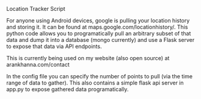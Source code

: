 Location Tracker Script

For anyone using Android devices, google is pulling your location history and storing it. It can be found at maps.google.com/locationhistory/. This python code allows you to programatically pull an arbitrary subset of that data and dump it into a database (mongo currently) and use a Flask server to expose that data via API endpoints.

This is currently being used on my website (also open source) at arankhanna.com/contact

In the config file you can specify the number of points to pull (via the time range of data to gather). This also contains a simple flask api server in app.py to expose gathered data programatically.
